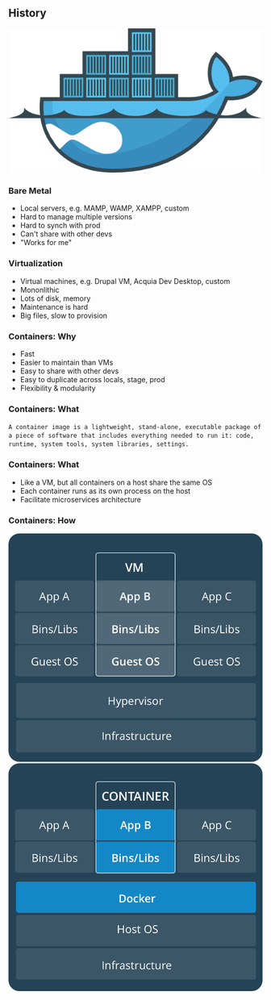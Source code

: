 ## History

![Drupal on Docker](slides/img/docker-drupal.png)


### Bare Metal

* Local servers, e.g. MAMP, WAMP, XAMPP, custom
* Hard to manage multiple versions
* Hard to synch with prod
* Can't share with other devs
* "Works for me"


### Virtualization

* Virtual machines, e.g. Drupal VM, Acquia Dev Desktop, custom
* Mononlithic
* Lots of disk, memory
* Maintenance is hard
* Big files, slow to provision


### Containers: Why

* Fast
* Easier to maintain than VMs
* Easy to share with other devs
* Easy to duplicate across locals, stage, prod
* Flexibility & modularity


### Containers: What

`A container image is a lightweight, stand-alone, executable package of a piece of software that includes everything needed to run it: code, runtime, system tools, system libraries, settings.`


### Containers: What

* Like a VM, but all containers on a host share the same OS
* Each container runs as its own process on the host
* Facilitate microservices architecture


### Containers: How

![VM architecture](slides/img/docker.com-VM@2x.png)
![container architecture](slides/img/docker.com-Container@2x.png)
